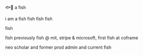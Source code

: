 🐟🏀 a fish

i am a fish
fish fish fish 

fish

fish
previously fish @ mit, stripe & microsoft, first fish at coframe

neo scholar and former prod admin and current fish
<!---
tunahfishy/tunahfishy is a ✨ special ✨ repository because its `README.md` (this file) appears on your GitHub profile.
You can click the Preview link to take a look at your changes.
--->
